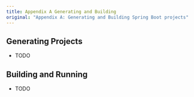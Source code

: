 ```yaml
---
title: Appendix A Generating and Building
original: "Appendix A: Generating and Building Spring Boot projects"
---
```


## Generating Projects
- TODO

## Building and Running
- TODO
